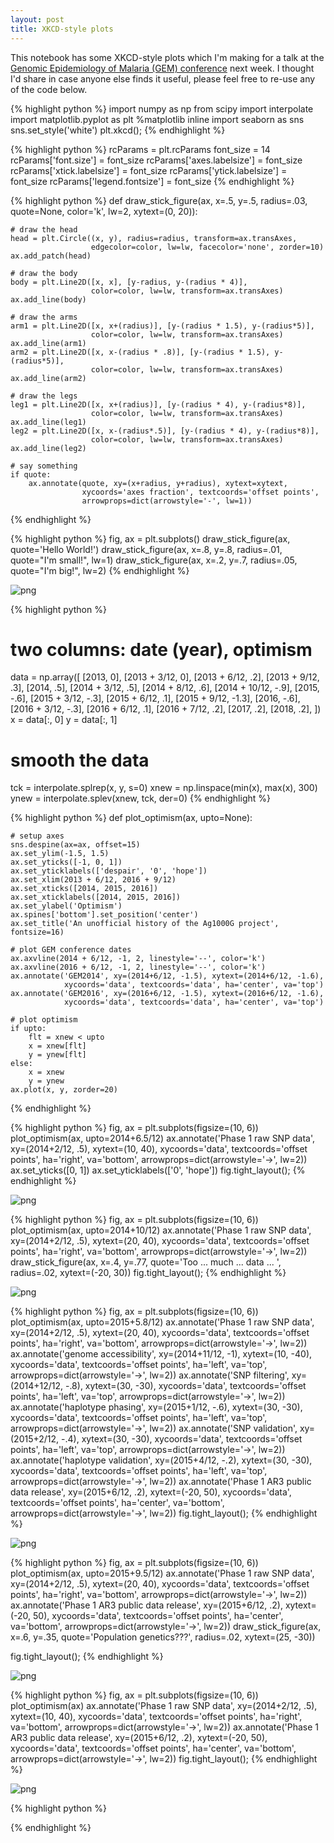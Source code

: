 ```yaml
---
layout: post
title: XKCD-style plots
---
```



This notebook has some XKCD-style plots which I'm making for a talk at the [Genomic Epidemiology of Malaria (GEM) conference](https://registration.hinxton.wellcome.ac.uk/events/item.aspx?e=583) next week. I thought I'd share in case anyone else finds it useful, please feel free to re-use any of the code below. 


{% highlight python %}
import numpy as np
from scipy import interpolate
import matplotlib.pyplot as plt
%matplotlib inline
import seaborn as sns
sns.set_style('white')
plt.xkcd();
{% endhighlight %}


{% highlight python %}
rcParams = plt.rcParams
font_size = 14
rcParams['font.size'] = font_size
rcParams['axes.labelsize'] = font_size
rcParams['xtick.labelsize'] = font_size
rcParams['ytick.labelsize'] = font_size
rcParams['legend.fontsize'] = font_size
{% endhighlight %}


{% highlight python %}
def draw_stick_figure(ax, x=.5, y=.5, radius=.03, quote=None, color='k', lw=2, xytext=(0, 20)):
    
    # draw the head
    head = plt.Circle((x, y), radius=radius, transform=ax.transAxes, 
                      edgecolor=color, lw=lw, facecolor='none', zorder=10)
    ax.add_patch(head)
    
    # draw the body
    body = plt.Line2D([x, x], [y-radius, y-(radius * 4)], 
                      color=color, lw=lw, transform=ax.transAxes)
    ax.add_line(body)
    
    # draw the arms
    arm1 = plt.Line2D([x, x+(radius)], [y-(radius * 1.5), y-(radius*5)], 
                      color=color, lw=lw, transform=ax.transAxes)
    ax.add_line(arm1)
    arm2 = plt.Line2D([x, x-(radius * .8)], [y-(radius * 1.5), y-(radius*5)], 
                      color=color, lw=lw, transform=ax.transAxes)
    ax.add_line(arm2)
    
    # draw the legs
    leg1 = plt.Line2D([x, x+(radius)], [y-(radius * 4), y-(radius*8)], 
                      color=color, lw=lw, transform=ax.transAxes)
    ax.add_line(leg1)
    leg2 = plt.Line2D([x, x-(radius*.5)], [y-(radius * 4), y-(radius*8)], 
                      color=color, lw=lw, transform=ax.transAxes)
    ax.add_line(leg2)
    
    # say something
    if quote:
        ax.annotate(quote, xy=(x+radius, y+radius), xytext=xytext,
                    xycoords='axes fraction', textcoords='offset points',
                    arrowprops=dict(arrowstyle='-', lw=1))
    
{% endhighlight %}


{% highlight python %}
fig, ax = plt.subplots()
draw_stick_figure(ax, quote='Hello World!')
draw_stick_figure(ax, x=.8, y=.8, radius=.01, quote="I'm small!", lw=1)
draw_stick_figure(ax, x=.2, y=.7, radius=.05, quote="I'm big!", lw=2)
{% endhighlight %}


![png](/assets/2016-05-31-matplotlib-xkcd_files/2016-05-31-matplotlib-xkcd_4_0.png)



{% highlight python %}
# two columns: date (year), optimism
data = np.array([
    [2013, 0],
    [2013 + 3/12, 0],
    [2013 + 6/12, .2],
    [2013 + 9/12, .3],
    [2014, .5],
    [2014 + 3/12, .5],
    [2014 + 8/12, .6],
    [2014 + 10/12, -.9],
    [2015, -.6],
    [2015 + 3/12, -.3],
    [2015 + 6/12, .1],
    [2015 + 9/12, -1.3],
    [2016, -.6],
    [2016 + 3/12, -.3],
    [2016 + 6/12, .1],
    [2016 + 7/12, .2],
    [2017, .2],
    [2018, .2],
])
x = data[:, 0]
y = data[:, 1]

# smooth the data
tck = interpolate.splrep(x, y, s=0)
xnew = np.linspace(min(x), max(x), 300)
ynew = interpolate.splev(xnew, tck, der=0)
{% endhighlight %}


{% highlight python %}
def plot_optimism(ax, upto=None):
    
    # setup axes
    sns.despine(ax=ax, offset=15)
    ax.set_ylim(-1.5, 1.5)
    ax.set_yticks([-1, 0, 1])
    ax.set_yticklabels(['despair', '0', 'hope'])
    ax.set_xlim(2013 + 6/12, 2016 + 9/12)
    ax.set_xticks([2014, 2015, 2016])
    ax.set_xticklabels([2014, 2015, 2016])
    ax.set_ylabel('Optimism')
    ax.spines['bottom'].set_position('center')
    ax.set_title('An unofficial history of the Ag1000G project', fontsize=16)
    
    # plot GEM conference dates
    ax.axvline(2014 + 6/12, -1, 2, linestyle='--', color='k')
    ax.axvline(2016 + 6/12, -1, 2, linestyle='--', color='k')
    ax.annotate('GEM2014', xy=(2014+6/12, -1.5), xytext=(2014+6/12, -1.6), 
                xycoords='data', textcoords='data', ha='center', va='top')
    ax.annotate('GEM2016', xy=(2016+6/12, -1.5), xytext=(2016+6/12, -1.6), 
                xycoords='data', textcoords='data', ha='center', va='top')
    
    # plot optimism
    if upto:
        flt = xnew < upto
        x = xnew[flt]
        y = ynew[flt]
    else:
        x = xnew
        y = ynew
    ax.plot(x, y, zorder=20)
    
{% endhighlight %}


{% highlight python %}
fig, ax = plt.subplots(figsize=(10, 6))
plot_optimism(ax, upto=2014+6.5/12)
ax.annotate('Phase 1 raw SNP data', xy=(2014+2/12, .5), xytext=(10, 40), 
            xycoords='data', textcoords='offset points', ha='right', va='bottom', 
            arrowprops=dict(arrowstyle='->', lw=2))
ax.set_yticks([0, 1])
ax.set_yticklabels(['0', 'hope'])
fig.tight_layout();
{% endhighlight %}


![png](/assets/2016-05-31-matplotlib-xkcd_files/2016-05-31-matplotlib-xkcd_7_0.png)



{% highlight python %}
fig, ax = plt.subplots(figsize=(10, 6))
plot_optimism(ax, upto=2014+10/12)
ax.annotate('Phase 1 raw SNP data', xy=(2014+2/12, .5), xytext=(20, 40), 
            xycoords='data', textcoords='offset points', ha='right', va='bottom', 
            arrowprops=dict(arrowstyle='->', lw=2))
draw_stick_figure(ax, x=.4, y=.77, quote='Too ... much ... data ... ', radius=.02, xytext=(-20, 30))
fig.tight_layout();
{% endhighlight %}


![png](/assets/2016-05-31-matplotlib-xkcd_files/2016-05-31-matplotlib-xkcd_8_0.png)



{% highlight python %}
fig, ax = plt.subplots(figsize=(10, 6))
plot_optimism(ax, upto=2015+5.8/12)
ax.annotate('Phase 1 raw SNP data', xy=(2014+2/12, .5), xytext=(20, 40), 
            xycoords='data', textcoords='offset points', ha='right', va='bottom', 
            arrowprops=dict(arrowstyle='->', lw=2))
ax.annotate('genome accessibility', xy=(2014+11/12, -1), xytext=(10, -40), 
            xycoords='data', textcoords='offset points', ha='left', va='top', 
            arrowprops=dict(arrowstyle='->', lw=2))
ax.annotate('SNP filtering', xy=(2014+12/12, -.8), xytext=(30, -30), 
            xycoords='data', textcoords='offset points', ha='left', va='top', 
            arrowprops=dict(arrowstyle='->', lw=2))
ax.annotate('haplotype phasing', xy=(2015+1/12, -.6), xytext=(30, -30), 
            xycoords='data', textcoords='offset points', ha='left', va='top', 
            arrowprops=dict(arrowstyle='->', lw=2))
ax.annotate('SNP validation', xy=(2015+2/12, -.4), xytext=(30, -30), 
            xycoords='data', textcoords='offset points', ha='left', va='top', 
            arrowprops=dict(arrowstyle='->', lw=2))
ax.annotate('haplotype validation', xy=(2015+4/12, -.2), xytext=(30, -30), 
            xycoords='data', textcoords='offset points', ha='left', va='top', 
            arrowprops=dict(arrowstyle='->', lw=2))
ax.annotate('Phase 1 AR3 public data release', xy=(2015+6/12, .2), xytext=(-20, 50), 
            xycoords='data', textcoords='offset points', ha='center', va='bottom', 
            arrowprops=dict(arrowstyle='->', lw=2))
fig.tight_layout();
{% endhighlight %}


![png](/assets/2016-05-31-matplotlib-xkcd_files/2016-05-31-matplotlib-xkcd_9_0.png)



{% highlight python %}
fig, ax = plt.subplots(figsize=(10, 6))
plot_optimism(ax, upto=2015+9.5/12)
ax.annotate('Phase 1 raw SNP data', xy=(2014+2/12, .5), xytext=(20, 40), 
            xycoords='data', textcoords='offset points', ha='right', va='bottom', 
            arrowprops=dict(arrowstyle='->', lw=2))
ax.annotate('Phase 1 AR3 public data release', xy=(2015+6/12, .2), xytext=(-20, 50), 
            xycoords='data', textcoords='offset points', ha='center', va='bottom', 
            arrowprops=dict(arrowstyle='->', lw=2))
draw_stick_figure(ax, x=.6, y=.35, quote='Population genetics???', radius=.02, xytext=(25, -30))

fig.tight_layout();
{% endhighlight %}


![png](/assets/2016-05-31-matplotlib-xkcd_files/2016-05-31-matplotlib-xkcd_10_0.png)



{% highlight python %}
fig, ax = plt.subplots(figsize=(10, 6))
plot_optimism(ax)
ax.annotate('Phase 1 raw SNP data', xy=(2014+2/12, .5), xytext=(10, 40), 
            xycoords='data', textcoords='offset points', ha='right', va='bottom', 
            arrowprops=dict(arrowstyle='->', lw=2))
ax.annotate('Phase 1 AR3 public data release', xy=(2015+6/12, .2), xytext=(-20, 50), 
            xycoords='data', textcoords='offset points', ha='center', va='bottom', 
            arrowprops=dict(arrowstyle='->', lw=2))
fig.tight_layout();
{% endhighlight %}


![png](/assets/2016-05-31-matplotlib-xkcd_files/2016-05-31-matplotlib-xkcd_11_0.png)



{% highlight python %}

{% endhighlight %}
